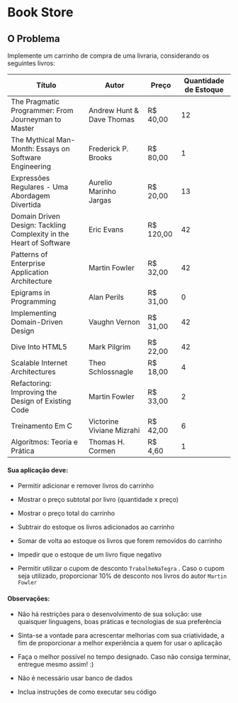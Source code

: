 Book Store
============

O Problema
----------
Implemente um carrinho de compra de uma livraria, considerando os seguintes livros:  

| Título | Autor | Preço | Quantidade de Estoque |
|--------|-------|-------|-----------------------|
|The Pragmatic Programmer: From Journeyman to Master|Andrew Hunt & Dave Thomas|R$ 40,00|12|
|The Mythical Man-Month: Essays on Software Engineering|Frederick P. Brooks|R$ 80,00|1|
|Expressões Regulares - Uma Abordagem Divertida|Aurelio Marinho Jargas|R$ 20,00|13|
|Domain Driven Design: Tackling Complexity in the Heart of Software|Eric Evans|R$ 120,00|42|
|Patterns of Enterprise Application Architecture|Martin FowIer|R$ 32,00|42|
|Epigrams in Programming|Alan Perils|R$ 31,00|0|
|Implementing Domain-Driven Design|Vaughn Vernon|R$ 31,00|42|
|Dive Into HTML5|Mark Pilgrim|R$ 22,00|42|
|Scalable Internet Architectures|Theo Schlossnagle|R$ 18,00|4|
|Refactoring: Improving the Design of Existing Code|Martin Fowler|R$ 33,00|2|
|Treinamento Em C|Victorine Viviane Mizrahi|R$ 42,00|6|
|Algoritmos: Teoria e Prática|Thomas H. Cormen|R$ 4,60|1|

#### Sua aplicação deve:  

* Permitir adicionar e remover livros do carrinho  

* Mostrar o preço subtotal por livro (quantidade x preço)  

* Mostrar o preço total do carrinho  

* Subtrair do estoque os livros adicionados ao carrinho  

* Somar de volta ao estoque os livros que forem removidos do carrinho  

* Impedir que o estoque de um livro fique negativo  

* Permitir utilizar o cupom de desconto ```TrabalheNaTegra``` . Caso o cupom seja utilizado, proporcionar 10% de desconto nos livros do autor ```Martin Fowler```   

#### Observações:
* Não há restrições para o desenvolvimento de sua solução: use quaisquer linguagens, boas práticas e tecnologias de sua preferência  

* Sinta-se a vontade para acrescentar melhorias com sua criatividade, a fim de proporcionar a melhor experiência a quem for usar o aplicação  

* Faça o melhor possível no tempo designado. Caso não consiga terminar, entregue mesmo assim! :)  

* Não é necessário usar banco de dados  

* Inclua instruções de como executar seu código
